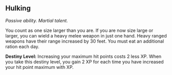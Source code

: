 ## Hulking

_Passive ability. Martial talent._

You count as one size larger than you are. If you are now size large or larger, you can wield a heavy melee weapon in just one hand. Heavy ranged weapons have their range increased by 30 feet. You must eat an additional ration each day.

**Destiny Level:**
Increasing your maximum hit points costs 2 less XP. When you take this destiny level, you gain 2 XP for each time you have increased your hit point maximum with XP.
